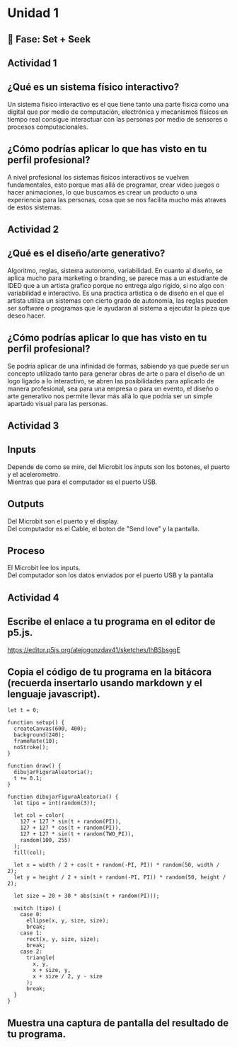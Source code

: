 # Unidad 1

## 🔎 Fase: Set + Seek

## Actividad 1

## ¿Qué es un sistema físico interactivo?

Un sistema fisico interactivo es el que tiene tanto una parte fisica como una digital que por medio de computación, electrónica y mecanismos físicos en tiempo real consigue interactuar con las personas por medio de sensores o procesos computacionales.

## ¿Cómo podrías aplicar lo que has visto en tu perfil profesional?

A nivel profesional los sistemas fisicos interactivos se vuelven fundamentales, esto porque mas allá de programar, crear video juegos o hacer animaciones, lo que buscamos es crear un producto o una experiencia para las personas, cosa que se nos facilita mucho más atraves de estos sistemas.

## Actividad 2

## ¿Qué es el diseño/arte generativo?

Algoritmo, reglas, sistema autonomo, variabilidad. En cuanto al diseño, se aplica mucho para marketing o branding, se parece mas a un estudiante de IDED que a un artista grafico porque no entrega algo rigido, si no algo con variabilidad e interactivo. Es una practica artistica o de diseño en el que el artista utiliza un sistemas con cierto grado de autonomía, las reglas pueden ser software o programas que le ayudaran al sistema a ejecutar la pieza que deseo hacer.

## ¿Cómo podrías aplicar lo que has visto en tu perfil profesional?

Se podría aplicar de una infinidad de formas, sabiendo ya que puede ser un concepto utilizado tanto para generar obras de arte o para el diseño de un logo ligado a lo interactivo, se abren las posibilidades para aplicarlo de manera profesional, sea para una empresa o para un evento, el diseño o arte generativo nos permite llevar más allá lo que podría ser un simple apartado visual para las personas.

## Actividad 3

## Inputs

Depende de como se mire, del Microbit los inputs son los botones, el puerto y el acelerometro.  
Mientras que para el computador es el puerto USB.

## Outputs

Del Microbit son el puerto y el display.  
Del computador es el Cable, el boton de "Send love" y la pantalla.

## Proceso

El Microbit lee los inputs.  
Del computador son los datos enviados por el puerto USB y la pantalla

## Actividad 4

## Escribe el enlace a tu programa en el editor de p5.js.

https://editor.p5js.org/alejogonzdav41/sketches/lhBSbsggE

## Copia el código de tu programa en la bitácora (recuerda insertarlo usando markdown y el lenguaje javascript).
```
let t = 0;

function setup() {
  createCanvas(600, 400);
  background(240);
  frameRate(10);
  noStroke();
}

function draw() {
  dibujarFiguraAleatoria();
  t += 0.1;
}

function dibujarFiguraAleatoria() {
  let tipo = int(random(3));

  let col = color(
    127 + 127 * sin(t + random(PI)),
    127 + 127 * cos(t + random(PI)),
    127 + 127 * sin(t + random(TWO_PI)),
    random(100, 255)
  );
  fill(col);

  let x = width / 2 + cos(t + random(-PI, PI)) * random(50, width / 2);
  let y = height / 2 + sin(t + random(-PI, PI)) * random(50, height / 2);

  let size = 20 + 30 * abs(sin(t + random(PI)));
  
  switch (tipo) {
    case 0:
      ellipse(x, y, size, size);
      break;
    case 1:
      rect(x, y, size, size);
      break;
    case 2:
      triangle(
        x, y,
        x + size, y,
        x + size / 2, y - size
      );
      break;
  }
}
```
## Muestra una captura de pantalla del resultado de tu programa.
